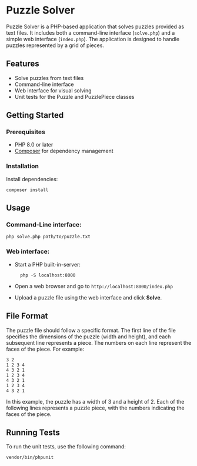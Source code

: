 # Puzzle Solver

Puzzle Solver is a PHP-based application that solves puzzles provided as text files. It includes both a command-line interface (`solve.php`) and a simple web interface (`index.php`). The application is designed to handle puzzles represented by a grid of pieces.

## Features

- Solve puzzles from text files
- Command-line interface
- Web interface for visual solving
- Unit tests for the Puzzle and PuzzlePiece classes

## Getting Started

### Prerequisites

- PHP 8.0 or later
- [Composer](https://getcomposer.org/) for dependency management

### Installation

Install dependencies:

    composer install


## Usage

### Command-Line interface:
    php solve.php path/to/puzzle.txt

### Web interface:
- Start a PHP built-in-server:
  
        php -S localhost:8000
- Open a web browser and go to `http://localhost:8000/index.php`
- Upload a puzzle file using the web interface and click **Solve**.

## File Format

The puzzle file should follow a specific format. The first line of the file specifies the dimensions of the puzzle (width and height), and each subsequent line represents a piece. The numbers on each line represent the faces of the piece. For example:

```console
3 2
1 2 3 4
4 3 2 1
1 2 3 4
4 3 2 1
1 2 3 4
4 3 2 1
```

In this example, the puzzle has a width of 3 and a height of 2. Each of the following lines represents a puzzle piece, with the numbers indicating the faces of the piece.


## Running Tests

To run the unit tests, use the following command:

    vendor/bin/phpunit